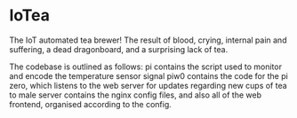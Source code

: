 # IoTea
The IoT automated tea brewer!
The result of blood, crying, internal pain and suffering, a dead dragonboard, and a surprising lack of tea.

The codebase is outlined as follows:
pi contains the script used to monitor and encode the temperature sensor signal
piw0 contains the code for the pi zero, which listens to the web server for updates regarding new cups of tea to male
server contains the nginx config files, and also all of the web frontend, organised according to the config.
